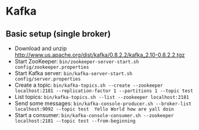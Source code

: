 # Kafka



## Basic setup (single broker)

- Download and unzip http://www.us.apache.org/dist/kafka/0.8.2.2/kafka_2.10-0.8.2.2.tgz
- Start ZooKeeper: `bin/zookeeper-server-start.sh config/zookeeper.properties`
- Start Kafka server: `bin/kafka-server-start.sh config/server.properties`
- Create a topic: `bin/kafka-topics.sh --create --zookeeper localhost:2181 --replication-factor 1 --partitions 1 --topic test`
- List topics: `bin/kafka-topics.sh --list --zookeeper localhost:2181`
- Send some messages: ```bin/kafka-console-producer.sh --broker-list localhost:9092 --topic test 
                         Yello
                         World
                         how are yall doin```
- Start a consumer: `bin/kafka-console-consumer.sh --zookeeper localhost:2181 --topic test --from-beginning`